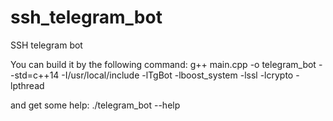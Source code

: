 # ssh_telegram_bot
SSH telegram bot


You can build it by the following command:
g++ main.cpp -o telegram_bot --std=c++14 -I/usr/local/include -lTgBot -lboost_system -lssl -lcrypto -lpthread

and get some  help: ./telegram_bot --help
